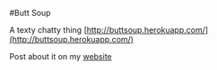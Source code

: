 #Butt Soup

A texty chatty thing
[http://buttsoup.herokuapp.com/](http://buttsoup.herokuapp.com/)

Post about it on my [website](http://stonelinks.github.io/posts/butt-soup/)
